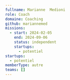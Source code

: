 ```yaml
---
fullname: Marianne  Medioni
role: Coach
domaine: Coaching
github: mariannemed
missions:
  - start: 2024-02-05
    end: 2024-09-06
    status: independent
    startups:
      - potentiel
startups:
  - potentiel
memberType: autre
teams: []
---
```

